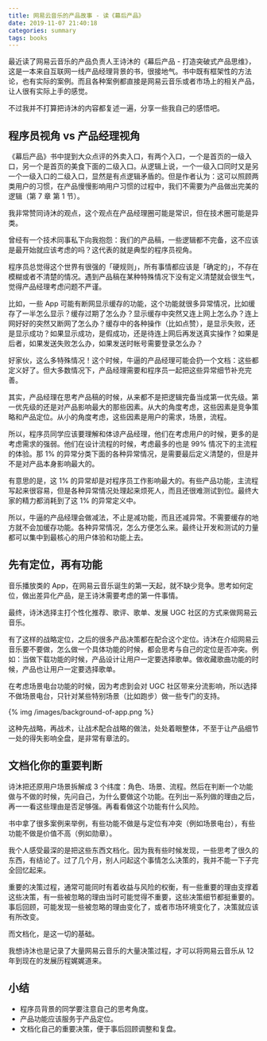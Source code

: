 ```yaml
---
title: 网易云音乐的产品故事 - 读《幕后产品》
date: 2019-11-07 21:40:18
categories: summary
tags: books
---
```


最近读了网易云音乐的产品负责人王诗沐的《幕后产品 - 打造突破式产品思维》，这是一本来自互联网一线产品经理背景的书，很接地气。书中既有框架性的方法论，也有实际的案例。而且各种案例都直接是网易云音乐或者市场上的相关产品，让人很有实际上手的感觉。

不过我并不打算把诗沐的内容都复述一遍，分享一些我自己的感悟吧。

## 程序员视角 vs 产品经理视角

《幕后产品》书中提到大众点评的外卖入口，有两个入口，一个是首页的一级入口，另一个是首页的美食下面的二级入口。从逻辑上说，一个一级入口同时又是另一个一级入口的二级入口，显然是有点逻辑矛盾的。但是作者认为：这可以照顾两类用户的习惯，在产品慢慢影响用户习惯的过程中，我们不需要为产品做出完美的逻辑（第 7 章 第 1 节）。

我非常赞同诗沐的观点，这个观点在产品经理圈可能是常识，但在技术圈可能是异类。

曾经有一个技术同事私下向我抱怨：我们的产品稿，一些逻辑都不完备，这不应该是最开始就应该考虑的吗？这代表的就是典型的程序员视角。

程序员总觉得这个世界有很强的「硬规则」，所有事情都应该是「确定的」，不存在模糊或者不清楚的情况。遇到产品稿在某种特殊情况下没有定义清楚就会很生气，觉得产品经理考虑问题不严谨。

比如，一些 App 可能有断网显示缓存的功能，这个功能就很多异常情况，比如缓存了一半怎么显示？缓存过期了怎么办？显示缓存中突然又连上网上怎么办？连上网好好的突然又断网了怎么办？缓存中的各种操作（比如点赞），是显示失败，还是显示成功？如果显示成功，是假成功，还是待连上网后再发送真实操作？如果是后者，如果发送失败怎么办，如果发送时帐号需要登录怎么办？

好家伙，这么多特殊情况！这个时候，牛逼的产品经理可能会扔一个文档：这些都定义好了。但大多数情况下，产品经理需要和程序员一起把这些异常细节补充完善。

其实，产品经理在思考产品稿的时候，从来都不是把逻辑完备当成第一优先级。第一优先级的还是对产品影响最大的那些因素。从大的角度考虑，这些因素是竞争策略和产品定位。从小的角度考虑，这些因素是用户的需求，场景，流程。

所以，程序员同学应该要理解和体谅产品经理，他们在考虑用户的时候，更多的是考虑需求的强弱。他们在设计流程的时候，考虑最多的也是 99% 情况下的主流程的体验。那 1% 的异常分类下面的各种异常情况，是需要最后定义清楚的，但是并不是对产品本身影响最大的。

有意思的是，这 1% 的异常却是对程序员工作影响最大的。有些产品功能，主流程写起来很容易，但是各种异常情况处理起来烦死人，而且还很难测试到位。最终大家的精力都消耗到了这 1% 的异常定义中。

所以，牛逼的产品经理会做减法，不止是减功能，而且还减异常。不需要缓存的地方就不会加缓存功能。各种异常情况，怎么方便怎么来。最终让开发和测试的力量都可以集中到最核心的用户体验和功能上去。

## 先有定位，再有功能

音乐播放类的 App，在网易云音乐诞生的第一天起，就不缺少竞争。思考如何定位，做出差异化产品，是王诗沐需要考虑的第一件事情。

最终，诗沐选择主打个性化推荐、歌评、歌单、发展 UGC 社区的方式来做网易云音乐。

有了这样的战略定位，之后的很多产品决策都在配合这个定位。诗沐在介绍网易云音乐要不要做，怎么做一个具体功能的时候，都会思考与自己的定位是否冲突。例如：当做下载功能的时候，产品设计让用户一定要选择歌单。做收藏歌曲功能的时候，产品也让用户一定要选择歌单。

在考虑场景电台功能的时候，因为考虑到会对 UGC 社区带来分流影响，所以选择不做场景电台，只针对某些特别场景（比如跑步）做一些专门的支持。

{% img /images/background-of-app.png %}

这种先战略，再战术，让战术配合战略的做法，处处着眼整体，不至于让产品细节一处的得失影响全盘，是非常有章法的。

## 文档化你的重要判断

诗沐把还原用户场景拆解成 3 个纬度：角色、场景、流程。然后在判断一个功能做与不做的时候，先问自己，为什么要做这个功能。在列出一系列做的理由之后，再一一看这些理由是否足够强。再看看做这个功能有什么风险。

书中拿了很多案例来举例，有些功能不做是与定位有冲突（例如场景电台），有些功能不做是价值不高（例如勋章）。

我个人感受最深的是把这些东西文档化。因为我有些时候发现，一些思考了很久的东西，有结论了。过了几个月，别人问起这个事情怎么决策的，我并不能一下子完全回忆起来。

重要的决策过程，通常可能同时有着收益与风险的权衡，有一些重要的理由支撑着这些决策，有一些被忽略的理由当时可能觉得不重要，这些决策细节都挺重要的。事后回顾，可能发现一些被忽略的理由变化了，或者市场环境变化了，决策就应该有所改变。

而文档化，是这一切的基础。

我想诗沐也是记录了大量网易云音乐的大量决策过程，才可以将网易云音乐从 12 年到现在的发展历程娓娓道来。

## 小结

 - 程序员背景的同学要注意自己的思考角度。
 - 产品功能应该服务于产品定位。
 - 文档化自己的重要决策，便于事后回顾调整和复盘。














